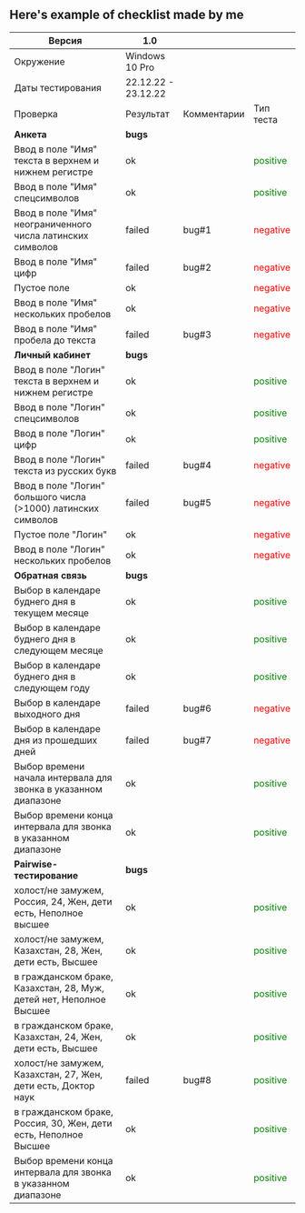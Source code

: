 ## Here's example of checklist made by me

| Версия      |   1.0  |  |   |
| --- | --- |--- |--- |
| Окружение   |   Windows 10 Pro      |    |    |
| Даты тестирования   |     22.12.22 - 23.12.22    |    |    |
| Проверка   |    Результат     |Комментарии    |Тип теста    |
| **Анкета**   |    **bugs**     |     |    |
| Ввод в поле "Имя" текста в верхнем и нижнем регистре   |    ok     |    |<span style="color:green">positive</span>    |
| Ввод в поле "Имя" спецсимволов   |    ok     |    |<span style="color:green">positive</span>    |
| Ввод в поле "Имя" неограниченного числа латинских символов   |    failed     |bug#1    |<span style="color:red">negative</span>    |
|Ввод в поле "Имя" цифр   |   failed      |bug#2    |<span style="color:red">negative</span>    |
|Пустое поле  |     ok |      | <span style="color:red">negative</span> |
|Ввод в поле "Имя" нескольких пробелов   |   ok   |    |<span style="color:red">negative</span>    |
| Ввод в поле "Имя" пробела до текста   |failed    |bug#3    |<span style="color:red">negative</span>    |
| **Личный кабинет**   |    **bugs**     |     |    |
| Ввод в поле "Логин" текста в верхнем и нижнем регистре   |    ok     |    |<span style="color:green">positive</span>    |
| Ввод в поле "Логин" спецсимволов   |    ok     |    |<span style="color:green">positive</span>    |
| Ввод в поле "Логин" цифр   |    ok     |    |<span style="color:green">positive</span>    |
|Ввод в поле "Логин" текста из русских букв   |   failed      |bug#4   |<span style="color:red">negative</span>    |
|Ввод в поле "Логин" большого числа (>1000) латинских символов  |     failed |   bug#5   | <span style="color:red">negative</span> |
|Пустое поле "Логин"  |   ok   |    |<span style="color:red">negative</span>    |
| Ввод в поле "Логин" нескольких пробелов   |ok    |   |<span style="color:red">negative</span>    |
| **Обратная связь**   |    **bugs**     |     |    |
| Выбор в календаре буднего дня в текущем месяце   |    ok     |    |<span style="color:green">positive</span>    |
| Выбор в календаре буднего дня в следующем месяце   |    ok     |    |<span style="color:green">positive</span>    |
| Выбор в календаре буднего дня в следующем году   |    ok     |    |<span style="color:green">positive</span>    |
|Выбор в календаре выходного дня   |   failed      |bug#6   |<span style="color:red">negative</span>    |
|Выбор в календаре дня из прошедших дней  |     failed |   bug#7   | <span style="color:red">negative</span> |
|Выбор времени начала интервала для звонка в указанном диапазоне  |   ok   |    |<span style="color:green">positive</span>    |
| Выбор времени конца интервала для звонка в указанном диапазоне   |ok    |   |<span style="color:green">positive</span>    |
| **Pairwise-тестирование**   |    **bugs**     |     |    |
| холост/не замужем, Россия, 24, Жен, дети есть, Неполное высшее   |    ok     |    |<span style="color:green">positive</span>    |
| холост/не замужем, Казахстан, 28, Жен, дети есть, Высшее    | ok |  |<span style="color:green">positive</span>    |
| в гражданском браке, Казахстан, 28, Муж, детей нет, Неполное Высшее   |    ok     |    |<span style="color:green">positive</span>    |
|в гражданском браке, Казахстан, 24, Жен, дети есть, Высшее   |   ok      | |<span style="color:green">positive</span>    |
|холост/не замужем, Казахстан, 27, Жен, дети есть, Доктор наук  |     failed |   bug#8  | <span style="color:green">positive</span> |
|в гражданском браке, Россия, 30, Жен, дети есть, Неполное Высшее  |   ok   |    |<span style="color:green">positive</span>    |
| Выбор времени конца интервала для звонка в указанном диапазоне   |ok    |   |<span style="color:green">positive</span>    |